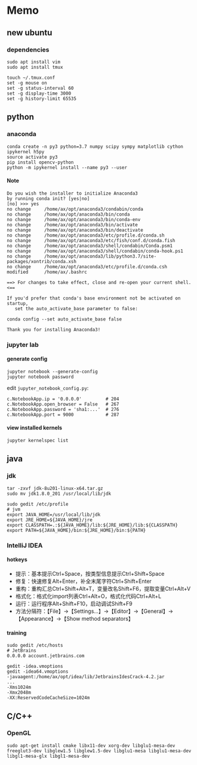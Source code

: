 # Memo

## new ubuntu

### dependencies

    sudo apt install vim
    sudo apt install tmux

    touch ~/.tmux.conf
    set -g mouse on
    set -g status-interval 60
    set -g display-time 3000
    set -g history-limit 65535

## python

### anaconda

    conda create -n py3 python=3.7 numpy scipy sympy matplotlib cython ipykernel h5py
    source activate py3
    pip install opencv-python
    python -m ipykernel install --name py3 --user
    
#### Note

    Do you wish the installer to initialize Anaconda3
    by running conda init? [yes|no]
    [no] >>> yes
    no change     /home/ax/opt/anaconda3/condabin/conda
    no change     /home/ax/opt/anaconda3/bin/conda
    no change     /home/ax/opt/anaconda3/bin/conda-env
    no change     /home/ax/opt/anaconda3/bin/activate
    no change     /home/ax/opt/anaconda3/bin/deactivate
    no change     /home/ax/opt/anaconda3/etc/profile.d/conda.sh
    no change     /home/ax/opt/anaconda3/etc/fish/conf.d/conda.fish
    no change     /home/ax/opt/anaconda3/shell/condabin/Conda.psm1
    no change     /home/ax/opt/anaconda3/shell/condabin/conda-hook.ps1
    no change     /home/ax/opt/anaconda3/lib/python3.7/site-packages/xontrib/conda.xsh
    no change     /home/ax/opt/anaconda3/etc/profile.d/conda.csh
    modified      /home/ax/.bashrc

    ==> For changes to take effect, close and re-open your current shell. <==

    If you'd prefer that conda's base environment not be activated on startup,
       set the auto_activate_base parameter to false:

    conda config --set auto_activate_base false

    Thank you for installing Anaconda3!
    
### jupyter lab

#### generate config

    jupyter notebook --generate-config
    jupyter notebook password
    
edit `jupyter_notebook_config.py`:    
    
    c.NotebookApp.ip = '0.0.0.0'         # 204
    c.NotebookApp.open_browser = False   # 267
    c.NotebookApp.password = 'sha1:...'  # 276
    c.NotebookApp.port = 9000            # 287
    
#### view installed kernels

    jupyter kernelspec list

## java

### jdk

    tar -zxvf jdk-8u201-linux-x64.tar.gz
    sudo mv jdk1.8.0_201 /usr/local/lib/jdk

    sudo gedit /etc/profile
    # jvm
    export JAVA_HOME=/usr/local/lib/jdk
    export JRE_HOME=${JAVA_HOME}/jre
    export CLASSPATH=.:${JAVA_HOME}/lib:${JRE_HOME}/lib:${CLASSPATH}
    export PATH=${JAVA_HOME}/bin:${JRE_HOME}/bin:${PATH}

### IntelliJ IDEA

#### hotkeys

- 提示：基本提示Ctrl+Space，按类型信息提示Ctrl+Shift+Space
- 修复：快速修复Alt+Enter，补全末尾字符Ctrl+Shift+Enter
- 重构：重构汇总Ctrl+Shift+Alt+T，变量改名Shift+F6，提取变量Ctrl+Alt+V
- 格式化：格式化import列表Ctrl+Alt+O，格式化代码Ctrl+Alt+L
- 运行：运行程序Alt+Shift+F10，启动调试Shift+F9
- 方法分隔符：【File】→【Settings...】→【Editor】→【General】→【Appearance】→【Show method separators】

#### training
    
    sudo gedit /etc/hosts
    # JetBrains
    0.0.0.0 account.jetbrains.com
    
    gedit -idea.vmoptions
    gedit -idea64.vmoptions
    -javaagent:/home/ax/opt/idea/lib/JetbrainsIdesCrack-4.2.jar
    ...
    -Xms1024m
    -Xmx2048m
    -XX:ReservedCodeCacheSize=1024m


## C/C++

### OpenGL

    sudo apt-get install cmake libx11-dev xorg-dev libglu1-mesa-dev freeglut3-dev libglew1.5 libglew1.5-dev libglu1-mesa libglu1-mesa-dev libgl1-mesa-glx libgl1-mesa-dev
